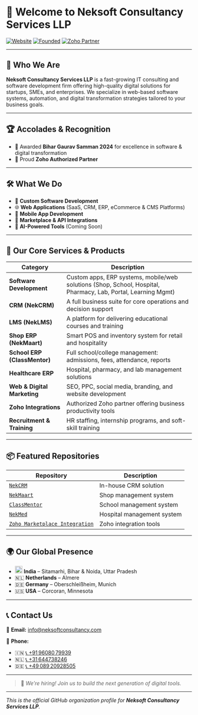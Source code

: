 # 👋 Welcome to Neksoft Consultancy Services LLP

[![Website](https://img.shields.io/badge/Website-Live-brightgreen?style=for-the-badge&logo=googlechrome)](https://www.neksoftconsultancy.com)
[![Founded](https://img.shields.io/badge/Founded-2022-blue?style=for-the-badge)](https://www.neksoftconsultancy.com)
[![Zoho Partner](https://img.shields.io/badge/Zoho-Authorized%20Partner-orange?style=for-the-badge&logo=zoho)](https://www.neksoftconsultancy.com/neksoft-partners-with-zoho-transforming-businesses-with-trusted-scalable-solutions/)

---

## 🚀 Who We Are

**Neksoft Consultancy Services LLP** is a fast-growing IT consulting and software development firm offering high-quality digital solutions for startups, SMEs, and enterprises. We specialize in web-based software systems, automation, and digital transformation strategies tailored to your business goals.

---

## 🏆 Accolades & Recognition

- 🏅 Awarded **Bihar Gaurav Samman 2024** for excellence in software & digital transformation  
- 🤝 Proud **Zoho Authorized Partner**

---

## 🛠️ What We Do

- 🔧 **Custom Software Development**
- 🌐 **Web Applications** (SaaS, CRM, ERP, eCommerce & CMS Platforms)
- 📱 **Mobile App Development**
- 🛒 **Marketplace & API Integrations**
- 🧠 **AI-Powered Tools** (Coming Soon)

---

## 💼 Our Core Services & Products

| Category                     | Description                                                                 |
|-----------------------------|-----------------------------------------------------------------------------|
| **Software Development**     | Custom apps, ERP systems, mobile/web solutions (Shop, School, Hospital, Pharmacy, Lab, Portal, Learning Mgmt) |
| **CRM (NekCRM)**             | A full business suite for core operations and decision support              |
| **LMS (NekLMS)**             | A platform for delivering educational courses and training                  |
| **Shop ERP (NekMaart)**      | Smart POS and inventory system for retail and hospitality                   |
| **School ERP (ClassMentor)** | Full school/college management: admissions, fees, attendance, reports       |
| **Healthcare ERP**           | Hospital, pharmacy, and lab management solutions                            |
| **Web & Digital Marketing**  | SEO, PPC, social media, branding, and website development                   |
| **Zoho Integrations**        | Authorized Zoho partner offering business productivity tools                |
| **Recruitment & Training**   | HR staffing, internship programs, and soft-skill training                   |

---

## 📦 Featured Repositories

| Repository | Description |
|------------|-------------|
| [`NekCRM`](https://github.com/Neksoft-Consultancy-Services/nekcrm) | In-house CRM solution |
| [`NekMaart`](https://github.com/Neksoft-Consultancy-Services/nekmaart) | Shop management system |
| [`ClassMentor`](https://github.com/Neksoft-Consultancy-Services/classmentor) | School management system |
| [`NekMed`](https://github.com/Neksoft-Consultancy-Services/nekmed) | Hospital management system |
| [`Zoho Marketplace Integration`](https://github.com/Neksoft-Consultancy-Services/zoho-marketplace-integration) | Zoho integration tools |

---

## 🌍 Our Global Presence

- <img src="https://cdn.jsdelivr.net/gh/twitter/twemoji@14.0.2/assets/svg/1f1ee-1f1f3.svg" width="20"/> **India** – Sitamarhi, Bihar & Noida, Uttar Pradesh  
- 🇳🇱 **Netherlands** – Almere  
- 🇩🇪 **Germany** – Oberschleißheim, Munich  
- 🇺🇸 **USA** – Corcoran, Minnesota

---

## 📞 Contact Us

📧 **Email:** [info@neksoftconsultancy.com](mailto:info@neksoftconsultancy.com)

📱 **Phone:**

- 🇮🇳 [📞 +91 96080 79939](tel:+919608079939)  
- 🇳🇱 [📞 +31 644738246](tel:+31644738246)  
- 🇩🇪 [📞 +49 089 20928505](tel:+498920928505)

---

> 🚀 _We’re hiring! Join us to build the next generation of digital tools._

---

_This is the official GitHub organization profile for **Neksoft Consultancy Services LLP**._
